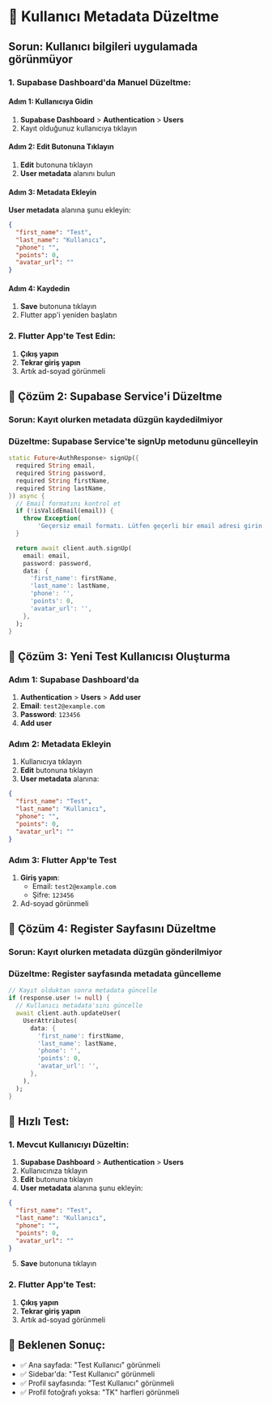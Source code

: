 # 🔧 Kullanıcı Metadata Düzeltme

## Sorun: Kullanıcı bilgileri uygulamada görünmüyor

### 1. Supabase Dashboard'da Manuel Düzeltme:

#### Adım 1: Kullanıcıya Gidin

1. **Supabase Dashboard** > **Authentication** > **Users**
2. Kayıt olduğunuz kullanıcıya tıklayın

#### Adım 2: Edit Butonuna Tıklayın

1. **Edit** butonuna tıklayın
2. **User metadata** alanını bulun

#### Adım 3: Metadata Ekleyin

**User metadata** alanına şunu ekleyin:

```json
{
  "first_name": "Test",
  "last_name": "Kullanıcı",
  "phone": "",
  "points": 0,
  "avatar_url": ""
}
```

#### Adım 4: Kaydedin

1. **Save** butonuna tıklayın
2. Flutter app'i yeniden başlatın

### 2. Flutter App'te Test Edin:

1. **Çıkış yapın**
2. **Tekrar giriş yapın**
3. Artık ad-soyad görünmeli

## 🔧 Çözüm 2: Supabase Service'i Düzeltme

### Sorun: Kayıt olurken metadata düzgün kaydedilmiyor

### Düzeltme: Supabase Service'te signUp metodunu güncelleyin

```dart
static Future<AuthResponse> signUp({
  required String email,
  required String password,
  required String firstName,
  required String lastName,
}) async {
  // Email formatını kontrol et
  if (!isValidEmail(email)) {
    throw Exception(
        'Geçersiz email formatı. Lütfen geçerli bir email adresi girin.');
  }

  return await client.auth.signUp(
    email: email,
    password: password,
    data: {
      'first_name': firstName,
      'last_name': lastName,
      'phone': '',
      'points': 0,
      'avatar_url': '',
    },
  );
}
```

## 🔧 Çözüm 3: Yeni Test Kullanıcısı Oluşturma

### Adım 1: Supabase Dashboard'da

1. **Authentication** > **Users** > **Add user**
2. **Email**: `test2@example.com`
3. **Password**: `123456`
4. **Add user**

### Adım 2: Metadata Ekleyin

1. Kullanıcıya tıklayın
2. **Edit** butonuna tıklayın
3. **User metadata** alanına:

```json
{
  "first_name": "Test",
  "last_name": "Kullanıcı",
  "phone": "",
  "points": 0,
  "avatar_url": ""
}
```

### Adım 3: Flutter App'te Test

1. **Giriş yapın**:
   - Email: `test2@example.com`
   - Şifre: `123456`
2. Ad-soyad görünmeli

## 🔧 Çözüm 4: Register Sayfasını Düzeltme

### Sorun: Kayıt olurken metadata düzgün gönderilmiyor

### Düzeltme: Register sayfasında metadata güncelleme

```dart
// Kayıt olduktan sonra metadata güncelle
if (response.user != null) {
  // Kullanıcı metadata'sını güncelle
  await client.auth.updateUser(
    UserAttributes(
      data: {
        'first_name': firstName,
        'last_name': lastName,
        'phone': '',
        'points': 0,
        'avatar_url': '',
      },
    ),
  );
}
```

## 🎯 Hızlı Test:

### 1. Mevcut Kullanıcıyı Düzeltin:

1. **Supabase Dashboard** > **Authentication** > **Users**
2. Kullanıcınıza tıklayın
3. **Edit** butonuna tıklayın
4. **User metadata** alanına şunu ekleyin:

```json
{
  "first_name": "Test",
  "last_name": "Kullanıcı",
  "phone": "",
  "points": 0,
  "avatar_url": ""
}
```

5. **Save** butonuna tıklayın

### 2. Flutter App'te Test:

1. **Çıkış yapın**
2. **Tekrar giriş yapın**
3. Artık ad-soyad görünmeli

## 📱 Beklenen Sonuç:

- ✅ Ana sayfada: "Test Kullanıcı" görünmeli
- ✅ Sidebar'da: "Test Kullanıcı" görünmeli
- ✅ Profil sayfasında: "Test Kullanıcı" görünmeli
- ✅ Profil fotoğrafı yoksa: "TK" harfleri görünmeli
